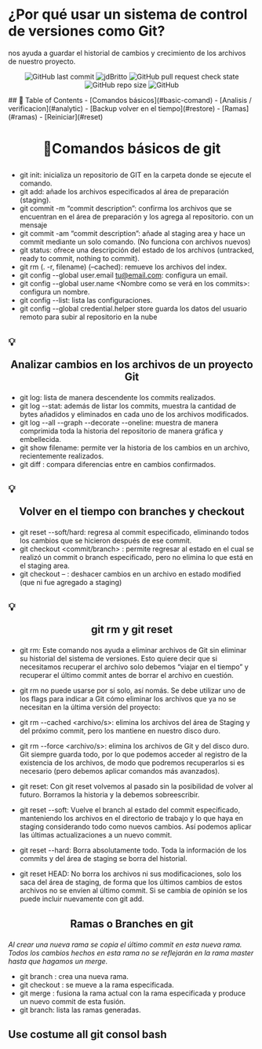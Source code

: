 # ¿Por qué usar un sistema de control de versiones como Git?
nos ayuda a guardar el historial de cambios y crecimiento de los archivos de nuestro proyecto.
<div align="center">

![GitHub last commit](https://img.shields.io/github/last-commit/jdBritto/Directory?color=blue)
![jdBritto](https://img.shields.io/badge/jdBritto-welcome-brightgreen)
![GitHub pull request check state](https://img.shields.io/github/status/s/pulls/jdBritto/Directory/1)
![GitHub repo size](https://img.shields.io/github/repo-size/jdBritto/Directory?color=greem&label=peso%20repo&logo=jeff&logoColor=red&style=plastic)
![GitHub](https://img.shields.io/github/license/jdBritto/Directory)


</div>
## 📝 Table of Contents
- [Comandos básicos](#basic-comand)
- [Analisis / verificacion](#analytic)
- [Backup volver en el tiempo](#restore)
- [Ramas](#ramas)
- [Reiniciar](#reset)
<!-- -- [Usage](#usage)
- [Technology Stack](#tech-stack)
- [Contributing](../CONTRIBUTING.md)
- [Authors](#authors)
- [Acknowledgments](#acknowledgments) -->

# <p align="center">🧐Comandos básicos de git <a name ="basic-comand"></a></p>

- git init: inicializa un repositorio de GIT en la carpeta donde se ejecute el comando.
- git add: añade los archivos especificados al área de preparación (staging).
- git commit -m “commit description”: confirma los archivos que se encuentran en el área de preparación y los agrega al repositorio. con un mensaje
- git commit -am “commit description”: añade al staging area y hace un commit mediante un solo comando. (No funciona con archivos nuevos)
- git status: ofrece una descripción del estado de los archivos (untracked, ready to commit, nothing to commit).
- git rm (. -r, filename) (–cached): remueve los archivos del index.
- git config --global user.email tu@email.com: configura un email.
- git config --global user.name <Nombre como se verá en los commits>: configura un nombre.
- git config --list: lista las configuraciones.
- git config --global credential.helper store  guarda los datos del usuario remoto para subir al repositorio en la nube
## 💡<p align="center"> Analizar cambios en los archivos de un proyecto Git <a name="analytic"></a></p>
- git log: lista de manera descendente los commits realizados.
- git log --stat: además de listar los commits, muestra la cantidad de bytes añadidos y eliminados en cada uno de los archivos modificados.
- git log --all --graph --decorate --oneline: muestra de manera comprimida toda la historia del repositorio de manera gráfica y embellecida.
- git show filename: permite ver la historia de los cambios en un archivo, recientemente realizados.
- git diff <commit1> <commit2>: compara diferencias entre en cambios confirmados.

## 💡<p align="center">Volver en el tiempo con branches y checkout <a name="restore"></a></p>

- git reset <commit> --soft/hard: regresa al commit especificado, eliminando todos los cambios que se hicieron después de ese commit.
- git checkout <commit/branch> <filename>: permite regresar al estado en el cual se realizó un commit o branch especificado, pero no elimina lo que está en el staging area.
- git checkout – <filePath>: deshacer cambios en un archivo en estado modified (que ni fue agregado a staging)
## 💡 <p align="center">git rm y git reset</p><a name="reset"></a>
- git rm: Este comando nos ayuda a eliminar archivos de Git sin eliminar su historial del sistema de versiones. Esto quiere decir que si necesitamos recuperar el archivo solo debemos “viajar en el tiempo” y recuperar el último commit antes de borrar el archivo en cuestión.
- git rm no puede usarse por sí solo, así nomás. Se debe utilizar uno de los flags para indicar a Git cómo eliminar los archivos que ya no se necesitan en la última versión del proyecto:

- git rm --cached <archivo/s>: elimina los archivos del área de Staging y del próximo commit, pero los mantiene en nuestro disco duro.
- git rm --force <archivo/s>: elimina los archivos de Git y del disco duro. Git siempre guarda todo, por lo que podemos acceder al registro de la existencia de los archivos, de modo que podremos recuperarlos si es necesario (pero debemos aplicar comandos más avanzados).
- <p>git reset: Con git reset volvemos al pasado sin la posibilidad de volver al futuro. Borramos la historia y la debemos sobreescribir.</p>

- git reset --soft: Vuelve el branch al estado del commit especificado, manteniendo los archivos en el directorio de trabajo y lo que haya en staging considerando todo como nuevos cambios. Así podemos aplicar las últimas actualizaciones a un nuevo commit.
- git reset --hard: Borra absolutamente todo. Toda la información de los commits y del área de staging se borra del historial.
- git reset HEAD: No borra los archivos ni sus modificaciones, solo los saca del área de staging, de forma que los últimos cambios de estos archivos no se envíen al último commit. Si se cambia de opinión se los puede incluir nuevamente con git add.

## <p align="center">Ramas o Branches en git <a name="ramas"></a></p>
*Al crear una nueva rama se copia el último commit en esta nueva rama. Todos los cambios hechos en esta rama no se reflejarán en la rama master hasta que hagamos un merge.*

- git branch <new branch>: crea una nueva rama.
- git checkout <branch name>: se mueve a la rama especificada.
- git merge <branch name>: fusiona la rama actual con la rama especificada y produce un nuevo commit de esta fusión.
- git branch: lista las ramas generadas.

## Use costume all git consol bash
